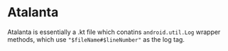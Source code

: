 # Atalanta
Atalanta is essentially a .kt file which conatins `android.util.Log` wrapper methods, which use `"$fileName#$lineNumber"` as the log tag.
